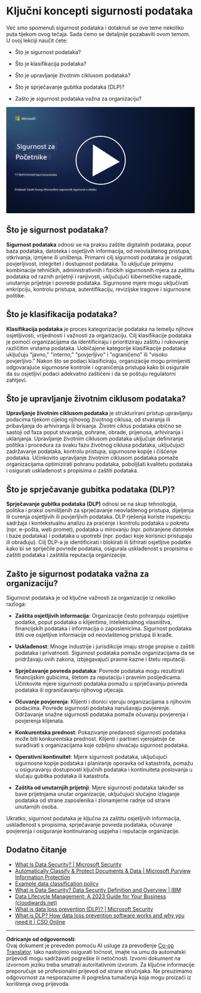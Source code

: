 <!--
CO_OP_TRANSLATOR_METADATA:
{
  "original_hash": "9703868f41dcddd5a98dea9ea6fcd94d",
  "translation_date": "2025-09-03T20:40:11+00:00",
  "source_file": "7.1 Data security key concepts.md",
  "language_code": "hr"
}
-->
# Ključni koncepti sigurnosti podataka

Već smo spomenuli sigurnost podataka i dotaknuli se ove teme nekoliko puta tijekom ovog tečaja. Sada ćemo se detaljnije pozabaviti ovom temom. U ovoj lekciji naučit ćete:

- Što je sigurnost podataka?

- Što je klasifikacija podataka?

- Što je upravljanje životnim ciklusom podataka?

- Što je sprječavanje gubitka podataka (DLP)?

- Zašto je sigurnost podataka važna za organizaciju?

[![Pogledajte video](../../translated_images/7-1_placeholder.bcb1e7fdcef8c20be3172dc8b3b11f417cad164e7481b76f8a3bca4f853e1016.hr.png)](https://learn-video.azurefd.net/vod/player?id=ace39247-1690-45fb-8f99-985abcb8e423)

## Što je sigurnost podataka?

**Sigurnost podataka** odnosi se na praksu zaštite digitalnih podataka, poput baza podataka, datoteka i osjetljivih informacija, od neovlaštenog pristupa, otkrivanja, izmjene ili uništenja. Primarni cilj sigurnosti podataka je osigurati povjerljivost, integritet i dostupnost podataka. To uključuje primjenu kombinacije tehničkih, administrativnih i fizičkih sigurnosnih mjera za zaštitu podataka od raznih prijetnji i ranjivosti, uključujući kibernetičke napade, unutarnje prijetnje i povrede podataka. Sigurnosne mjere mogu uključivati enkripciju, kontrolu pristupa, autentifikaciju, revizijske tragove i sigurnosne politike.

## Što je klasifikacija podataka?

**Klasifikacija podataka** je proces kategorizacije podataka na temelju njihove osjetljivosti, vrijednosti i važnosti za organizaciju. Cilj klasifikacije podataka je pomoći organizacijama da identificiraju i prioritiziraju zaštitu i rukovanje različitim vrstama podataka. Uobičajene kategorije klasifikacije podataka uključuju "javno," "interno," "povjerljivo" i "ograničeno" ili "visoko povjerljivo." Nakon što se podaci klasificiraju, organizacije mogu primijeniti odgovarajuće sigurnosne kontrole i ograničenja pristupa kako bi osigurale da su osjetljivi podaci adekvatno zaštićeni i da se poštuju regulatorni zahtjevi.

## Što je upravljanje životnim ciklusom podataka?

**Upravljanje životnim ciklusom podataka** je strukturirani pristup upravljanju podacima tijekom cijelog njihovog životnog ciklusa, od stvaranja ili pribavljanja do arhiviranja ili brisanja. Životni ciklus podataka obično se sastoji od faza poput stvaranja, pohrane, obrade, prijenosa, arhiviranja i uklanjanja. Upravljanje životnim ciklusom podataka uključuje definiranje politika i procedura za svaku fazu životnog ciklusa podataka, uključujući zadržavanje podataka, kontrolu pristupa, sigurnosne kopije i čišćenje podataka. Učinkovito upravljanje životnim ciklusom podataka pomaže organizacijama optimizirati pohranu podataka, poboljšati kvalitetu podataka i osigurati usklađenost s propisima o zaštiti podataka.

## Što je sprječavanje gubitka podataka (DLP)?

**Sprječavanje gubitka podataka (DLP)** odnosi se na skup tehnologija, politika i praksi osmišljenih za sprječavanje neovlaštenog pristupa, dijeljenja ili curenja osjetljivih ili povjerljivih podataka. DLP rješenja koriste inspekciju sadržaja i kontekstualnu analizu za praćenje i kontrolu podataka u pokretu (npr. e-pošta, web promet), podataka u mirovanju (npr. pohranjene datoteke i baze podataka) i podataka u upotrebi (npr. podaci koje korisnici pristupaju ili obrađuju). Cilj DLP-a je identificirati i blokirati ili šifrirati osjetljive podatke kako bi se spriječile povrede podataka, osigurala usklađenost s propisima o zaštiti podataka i zaštitila reputacija organizacije.

## Zašto je sigurnost podataka važna za organizaciju?

Sigurnost podataka je od ključne važnosti za organizacije iz nekoliko razloga:

- **Zaštita osjetljivih informacija**: Organizacije često pohranjuju osjetljive podatke, poput podataka o klijentima, intelektualnog vlasništva, financijskih podataka i informacija o zaposlenicima. Sigurnost podataka štiti ove osjetljive informacije od neovlaštenog pristupa ili krađe.

- **Usklađenost**: Mnoge industrije i jurisdikcije imaju stroge propise o zaštiti podataka i privatnosti. Sigurnost podataka pomaže organizacijama da se pridržavaju ovih zakona, izbjegavajući pravne kazne i štetu reputaciji.

- **Sprječavanje povreda podataka**: Povrede podataka mogu rezultirati financijskim gubicima, štetom za reputaciju i pravnim posljedicama. Učinkovite mjere sigurnosti podataka pomažu u sprječavanju povreda podataka ili ograničavanju njihovog utjecaja.

- **Očuvanje povjerenja**: Klijenti i dionici vjeruju organizacijama s njihovim podacima. Povrede sigurnosti podataka narušavaju povjerenje. Održavanje snažne sigurnosti podataka pomaže očuvanju povjerenja i povjerenja klijenata.

- **Konkurentska prednost**: Pokazivanje predanosti sigurnosti podataka može biti konkurentska prednost. Klijenti i partneri vjerojatnije će surađivati s organizacijama koje ozbiljno shvaćaju sigurnost podataka.

- **Operativni kontinuitet**: Mjere sigurnosti podataka, uključujući sigurnosne kopije podataka i planiranje oporavka od katastrofa, pomažu u osiguravanju dostupnosti ključnih podataka i kontinuiteta poslovanja u slučaju gubitka podataka ili katastrofa.

- **Zaštita od unutarnjih prijetnji**: Mjere sigurnosti podataka također se bave prijetnjama unutar organizacije, uključujući slučajno izlaganje podataka od strane zaposlenika i zlonamjerne radnje od strane unutarnjih osoba.

Ukratko, sigurnost podataka je ključna za zaštitu osjetljivih informacija, usklađenost s propisima, sprječavanje povreda podataka, očuvanje povjerenja i osiguranje kontinuiranog uspjeha i reputacije organizacije.

## Dodatno čitanje

- [What Is Data Security? | Microsoft Security](https://www.microsoft.com/en-au/security/business/security-101/what-is-data-security?WT.mc_id=academic-96948-sayoung)
- [Automatically Classify & Protect Documents & Data | Microsoft Purview Information Protection](https://youtu.be/v8LqmzBUaOo)
- [Example data classification policy](https://www.cmu.edu/data/guidelines/data-classification.html)
- [What is Data Security? Data Security Definition and Overview | IBM](https://www.ibm.com/topics/data-security)
- [Data Lifecycle Management: A 2023 Guide for Your Business (cloudwards.net)](https://www.cloudwards.net/data-lifecycle-management/)
- [What is data loss prevention (DLP)? | Microsoft Security](https://www.microsoft.com/security/business/security-101/what-is-data-loss-prevention-dlp?WT.mc_id=academic-96948-sayoung)
- [What is DLP? How data loss prevention software works and why you need it | CSO Online](https://www.csoonline.com/article/569559/what-is-dlp-how-data-loss-prevention-software-works-and-why-you-need-it.html)

---

**Odricanje od odgovornosti**:  
Ovaj dokument je preveden pomoću AI usluge za prevođenje [Co-op Translator](https://github.com/Azure/co-op-translator). Iako nastojimo osigurati točnost, imajte na umu da automatski prijevodi mogu sadržavati pogreške ili netočnosti. Izvorni dokument na izvornom jeziku treba smatrati autoritativnim izvorom. Za ključne informacije preporučuje se profesionalni prijevod od strane stručnjaka. Ne preuzimamo odgovornost za nesporazume ili pogrešna tumačenja koja mogu proizaći iz korištenja ovog prijevoda.